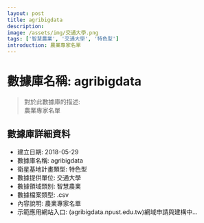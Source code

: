 ```yaml
---
layout: post
title: agribigdata
description: 
image: /assets/img/交通大學.png
tags: ['智慧農業', '交通大學', '特色型']
introduction: 農業專家名單
---
```


# 數據庫名稱: agribigdata

> 對於此數據庫的描述: <br>
> 農業專家名單

## 數據庫詳細資料

+ 建立日期: 2018-05-29
+ 數據庫名稱: agribigdata
+ 衛星基地計畫類型: 特色型
+ 數據提供單位: 交通大學
+ 數據領域類別: 智慧農業
+ 數據檔案類型: .csv
+ 內容說明: 農業專家名單
+ 示範應用網站入口: (agribigdata.npust.edu.tw)網域申請與建構中...